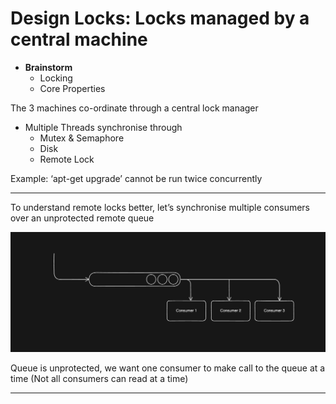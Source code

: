 # Design Locks: Locks managed by a central machine

- **Brainstorm**
  - Locking
  - Core Properties

The 3 machines co-ordinate through a central lock manager

- Multiple Threads synchronise through
  - Mutex & Semaphore
  - Disk
  - Remote Lock

Example: ‘apt-get upgrade’ cannot be run twice concurrently

---

To understand remote locks better, let’s synchronise multiple consumers over an unprotected remote queue

![Abstract Architecture of lock](../../Images/Locks/abstract-lock.png)

Queue is unprotected, we want one consumer to make call to the queue at a time (Not all consumers can read at a time)

---
